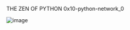  THE ZEN OF PYTHON 0x10-python-network_0
  
  
  
![image](https://user-images.githubusercontent.com/110098940/228910670-ffa97ec9-31ef-4775-ba9c-5f4fe0386302.png)
